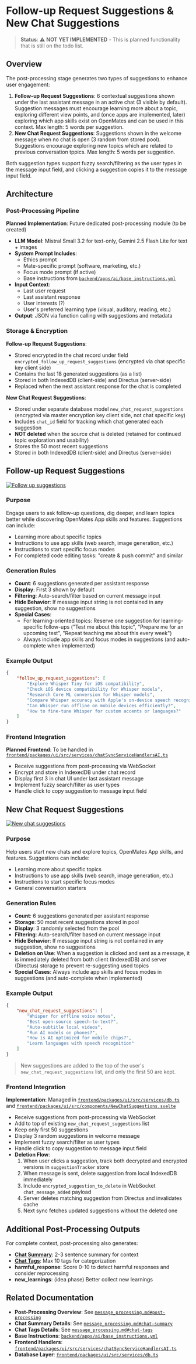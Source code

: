 # Follow-up Request Suggestions & New Chat Suggestions

> **Status**: ⚠️ **NOT YET IMPLEMENTED** - This is planned functionality that is still on the todo list.

## Overview

The post-processing stage generates two types of suggestions to enhance user engagement:

1. **Follow-up Request Suggestions**: 6 contextual suggestions shown under the last assistant message in an active chat (3 visible by default). Suggestion messages must encourage learning more about a topic, exploring different view points, and (once apps are implemented, later) exploring which app skills exist on OpenMates and can be used in this context. Max length: 5 words per suggestion.
2. **New Chat Request Suggestions**: Suggestions shown in the welcome message when no chat is open (3 random from stored pool). Suggestions encourage exploring new topics which are related to previous conversation tppics. Max length: 5 words per suggestion.

Both suggestion types support fuzzy search/filtering as the user types in the message input field, and clicking a suggestion copies it to the message input field.

## Architecture

### Post-Processing Pipeline

**Planned Implementation**: Future dedicated post-processing module (to be created)

- **LLM Model**: Mistral Small 3.2 for text-only, Gemini 2.5 Flash Lite for text + images
- **System Prompt Includes**:
  - Ethics prompt
  - Mate-specific prompt (software, marketing, etc.)
  - Focus mode prompt (if active)
  - Base instructions from [`backend/apps/ai/base_instructions.yml`](../../backend/apps/ai/base_instructions.yml)
- **Input Context**:
  - Last user request
  - Last assistant response
  - User interests (?)
  - User's preferred learning type (visual, auditory, reading, etc.)
- **Output**: JSON via function calling with suggestions and metadata

### Storage & Encryption

**Follow-up Request Suggestions**:
- Stored encrypted in the chat record under field `encrypted_follow_up_request_suggestions` (encrypted via chat specific key client side)
- Contains the last 18 generated suggestions (as a list)
- Stored in both IndexedDB (client-side) and Directus (server-side)
- Replaced when the next assistant response for the chat is completed

**New Chat Request Suggestions**:
- Stored under separate database model `new_chat_request_suggestions` (encrypted via master encryption key client side, not chat specific key)
- Includes `chat_id` field for tracking which chat generated each suggestion
- **NOT deleted** when the source chat is deleted (retained for continued topic exploration and usability)
- Stores the 50 most recent suggestions
- Stored in both IndexedDB (client-side) and Directus (server-side)

## Follow-up Request Suggestions

[![Follow up suggestions](../../docs/images/follow_up_suggestions.png)](https://www.figma.com/design/PzgE78TVxG0eWuEeO6o8ve/Website?node-id=3469-39197&t=vQbeWjQG2QtbTDoL-4)

### Purpose

Engage users to ask follow-up questions, dig deeper, and learn topics better while discovering OpenMates App skills and features. Suggestions can include:
- Learning more about specific topics
- Instructions to use app skills (web search, image generation, etc.)
- Instructions to start specific focus modes
- For completed code editing tasks: "create & push commit" and similar

### Generation Rules

- **Count**: 6 suggestions generated per assistant response
- **Display**: First 3 shown by default
- **Filtering**: Auto-search/filter based on current message input
- **Hide Behavior**: If message input string is not contained in any suggestion, show no suggestions
- **Special Cases**:
  - For learning-oriented topics: Reserve one suggestion for learning-specific follow-ups ("Test me about this topic", "Prepare me for an upcoming test", "Repeat teaching me about this every week")
  - Always include app skills and focus modes in suggestions (and auto-complete when implemented)

### Example Output

```json
{
    "follow_up_request_suggestions": [
        "Explore Whisper Tiny for iOS compatibility",
        "Check iOS device compatibility for Whisper models",
        "Research Core ML conversion for Whisper models",
        "Compare Whisper accuracy with Apple's on-device speech recognition",
        "Can Whisper run offline on mobile devices efficiently?",
        "How to fine-tune Whisper for custom accents or languages?"
    ]
}
```

### Frontend Integration

**Planned Frontend**: To be handled in [`frontend/packages/ui/src/services/chatSyncServiceHandlersAI.ts`](../../frontend/packages/ui/src/services/chatSyncServiceHandlersAI.ts)

- Receive suggestions from post-processing via WebSocket
- Encrypt and store in IndexedDB under chat record
- Display first 3 in chat UI under last assistant message
- Implement fuzzy search/filter as user types
- Handle click to copy suggestion to message input field

## New Chat Request Suggestions

[![New chat suggestions](../../docs/images/messageinputfield/new_chat_suggestions.jpg)](https://www.figma.com/design/PzgE78TVxG0eWuEeO6o8ve/Website?node-id=3554-60874&t=vQbeWjQG2QtbTDoL-4)

### Purpose

Help users start new chats and explore topics, OpenMates App skills, and features. Suggestions can include:
- Learning more about specific topics
- Instructions to use app skills (web search, image generation, etc.)
- Instructions to start specific focus modes
- General conversation starters

### Generation Rules

- **Count**: 6 suggestions generated per assistant response
- **Storage**: 50 most recent suggestions stored in pool
- **Display**: 3 randomly selected from the pool
- **Filtering**: Auto-search/filter based on current message input
- **Hide Behavior**: If message input string is not contained in any suggestion, show no suggestions
- **Deletion on Use**: When a suggestion is clicked and sent as a message, it is immediately deleted from both client (IndexedDB) and server (Directus) storage to prevent re-suggesting used topics
- **Special Cases**: Always include app skills and focus modes in suggestions (and auto-complete when implemented)

### Example Output

```json
{
    "new_chat_request_suggestions": [
        "Whisper for offline voice notes",
        "Best open-source speech-to-text?",
        "Auto-subtitle local videos",
        "Run AI models on phones?",
        "How is AI optimized for mobile chips?",
        "Learn languages with speech recognition"
    ]
}
```

> New suggestions are added to the top of the user's `new_chat_request_suggestions` list, and only the first 50 are kept.

### Frontend Integration

**Implementation**: Managed in [`frontend/packages/ui/src/services/db.ts`](../../frontend/packages/ui/src/services/db.ts) and [`frontend/packages/ui/src/components/NewChatSuggestions.svelte`](../../frontend/packages/ui/src/components/NewChatSuggestions.svelte)

- Receive suggestions from post-processing via WebSocket
- Add to top of existing `new_chat_request_suggestions` list
- Keep only first 50 suggestions
- Display 3 random suggestions in welcome message
- Implement fuzzy search/filter as user types
- Handle click to copy suggestion to message input field
- **Deletion Flow**: 
  1. When user clicks a suggestion, track both decrypted and encrypted versions in `suggestionTracker` store
  2. When message is sent, delete suggestion from local IndexedDB immediately
  3. Include `encrypted_suggestion_to_delete` in WebSocket `chat_message_added` payload
  4. Server deletes matching suggestion from Directus and invalidates cache
  5. Next sync fetches updated suggestions without the deleted one

## Additional Post-Processing Outputs

For complete context, post-processing also generates:

- **[Chat Summary](./message_processing.md#chat-summary)**: 2-3 sentence summary for context
- **[Chat Tags](./message_processing.md#chat-tags)**: Max 10 tags for categorization
- **harmful_response**: Score 0-10 to detect harmful responses and consider reprocessing
- **new_learnings**: (idea phase) Better collect new learnings

## Related Documentation

- **Post-Processing Overview**: See [`message_processing.md#post-processing`](./message_processing.md#post-processing)
- **Chat Summary Details**: See [`message_processing.md#chat-summary`](./message_processing.md#chat-summary)
- **Chat Tags Details**: See [`message_processing.md#chat-tags`](./message_processing.md#chat-tags)
- **Base Instructions**: [`backend/apps/ai/base_instructions.yml`](../../backend/apps/ai/base_instructions.yml)
- **Frontend Handlers**: [`frontend/packages/ui/src/services/chatSyncServiceHandlersAI.ts`](../../frontend/packages/ui/src/services/chatSyncServiceHandlersAI.ts)
- **Database Layer**: [`frontend/packages/ui/src/services/db.ts`](../../frontend/packages/ui/src/services/db.ts)
